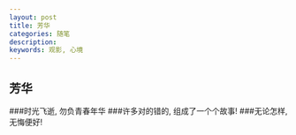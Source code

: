 ```yaml
---
layout: post
title: 芳华
categories: 随笔
description: 
keywords: 观影, 心境
---
```



## 芳华

###时光飞逝, 勿负青春年华
###许多对的错的, 组成了一个个故事!
###无论怎样,无悔便好!







